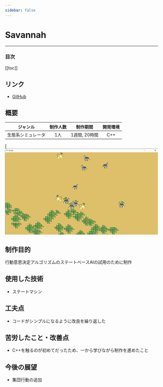 ```yaml
---
sidebar: false
---
```


# Savannah

---
### 目次
[[toc]]

## リンク
- [GitHub](https://github.com/guinpen98/Savannah)

## 概要
|ジャンル|制作人数|制作期間|開発環境|
|:---:|:---:|:---:|:---:|
|生態系シミュレータ|1人|1週間, 20時間|C++|
[![Savannah](../.vuepress/public/imgs/home/Vue-Savannah.png)

## 制作目的
行動意思決定アルゴリズムのステートベースAIの試用のために制作

## 使用した技術
- ステートマシン

## 工夫点
- コードがシンプルになるように改良を繰り返した

## 苦労したこと・改善点
- C++を触るのが初めてだったため、一から学びながら制作を進めたこと

## 今後の展望
- 集団行動の追加